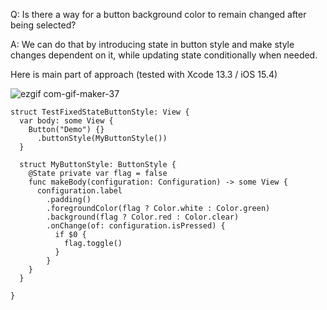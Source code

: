 Q: Is there a way for a button background color to remain changed after being selected?

A: We can do that by introducing state in button style and make style changes dependent on it, while updating state conditionally when needed.

Here is main part of approach (tested with Xcode 13.3 / iOS 15.4)

![ezgif com-gif-maker-37](https://user-images.githubusercontent.com/62171579/163703490-b1503034-e07d-4526-93bb-0bc91a2099fa.gif)


```
struct TestFixedStateButtonStyle: View {
  var body: some View {
    Button("Demo") {}
      .buttonStyle(MyButtonStyle())
  }

  struct MyButtonStyle: ButtonStyle {
    @State private var flag = false
    func makeBody(configuration: Configuration) -> some View {
      configuration.label
        .padding()
        .foregroundColor(flag ? Color.white : Color.green)
        .background(flag ? Color.red : Color.clear)
        .onChange(of: configuration.isPressed) {
          if $0 {
            flag.toggle()
          }
        }
    }
  }

}
```
